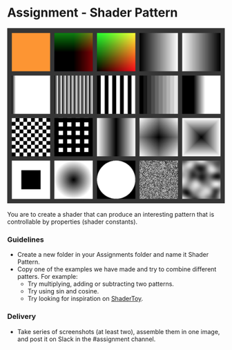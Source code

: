 # Assignment - Shader Pattern


![Splash](Assets/ShaderExamples.png)

You are to create a shader that can produce an interesting pattern that is controllable by properties (shader constants).

### Guidelines
- Create a new folder in your Assignments folder and name it Shader Pattern.
- Copy one of the examples we have made and try to combine different patters. For example:
	- Try multiplying, adding or subtracting two patterns.
	- Try using sin and cosine.
	- Try looking for inspiration on [ShaderToy](https://www.shadertoy.com/).

### Delivery
- Take series of screenshots (at least two), assemble them in one image, and post it on Slack in the #assignment channel.